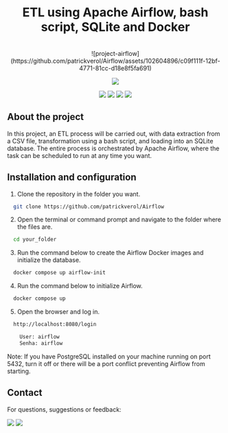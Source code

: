 <br>
  <h1 align="center">
    ETL using Apache Airflow, bash script, SQLite and Docker
  </h1>
</br>

<div align="center">
![project-airflow](https://github.com/patrickverol/Airflow/assets/102604896/c09f111f-12bf-4771-81cc-d18e8f5fa691)

<a><img src="https://github.com/patrickverol/Airflow/assets/102604896/c09f111f-12bf-4771-81cc-d18e8f5fa691"></a> 
</div>

<div align="center">
    <a href = "https://www.python.org/" target="_blank"><img src="https://img.shields.io/badge/Python-14354C?style=for-the-badge&logo=python&logoColor=white" target="_blank"></a> 
    <a href = "https://airflow.apache.org/docs/"><img src="https://img.shields.io/badge/Apache%20Airflow-017CEE?style=for-the-badge&logo=Apache%20Airflow&logoColor=white" target="_blank"></a>
    <a href = "https://docs.docker.com/"><img src="https://img.shields.io/badge/docker-%230db7ed.svg?style=for-the-badge&logo=docker&logoColor=white" target="_blank"></a>
    <a href = "https://www.sqlite.org/docs.html"><img src="https://img.shields.io/badge/sqlite-%2307405e.svg?style=for-the-badge&logo=sqlite&logoColor=white" target="_blank"></a>
</div> 

## About the project

In this project, an ETL process will be carried out, with data extraction from a CSV file, transformation using a bash script, and loading into an SQLite database. The entire process is orchestrated by Apache Airflow, where the task can be scheduled to run at any time you want.

## Installation and configuration

  1. Clone the repository in the folder you want.

```bash
  git clone https://github.com/patrickverol/Airflow
```
  2. Open the terminal or command prompt and navigate to the folder where the files are.

```bash
  cd your_folder
```
  3. Run the command below to create the Airflow Docker images and initialize the database.
```bash
  docker compose up airflow-init
```
  4. Run the command below to initialize Airflow.

```bash
  docker compose up
```
  5. Open the browser and log in.
```bash
  http://localhost:8080/login

    User: airflow
    Senha: airflow
```
Note: If you have PostgreSQL installed on your machine running on port 5432, turn it off or there will be a port conflict preventing Airflow from starting.

## Contact

For questions, suggestions or feedback:

<div>
    <a href="https://www.linkedin.com/in/patrick-verol/" target="_blank"><img src="https://img.shields.io/badge/-LinkedIn-%230077B5?style=for-the-badge&logo=linkedin&logoColor=white" target="_blank"></a> 
    <a href = "mailto:patrickverol@gmail.com"><img src="https://img.shields.io/badge/-Gmail-%23333?style=for-the-badge&logo=gmail&logoColor=white" target="_blank"></a>
</div> 
